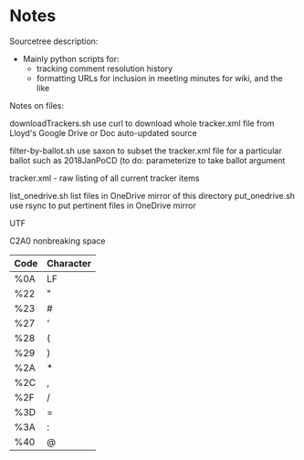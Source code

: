# Notes

Sourcetree description:

* Mainly python scripts for:
  * tracking comment resolution history
  * formatting URLs for inclusion in meeting minutes for wiki, and the like

Notes on files:

downloadTrackers.sh use curl to download whole tracker.xml file from Lloyd's Google Drive or Doc auto-updated source

filter-by-ballot.sh use saxon to subset the tracker.xml file for a particular ballot such as 2018JanPoCD (to do: parameterize to take ballot argument

tracker.xml - raw listing of all current tracker items

list_onedrive.sh list files in OneDrive mirror of this directory
put_onedrive.sh use rsync to put pertinent files in OneDrive mirror



UTF

C2A0 nonbreaking space

| Code | Character |
|---|---|
| %0A | LF | 
| %22 | " |
| %23 | # |
| %27 | ' |
| %28 | ( | 
| %29 | )  |
| %2A | *  |
| %2C | ,  |
| %2F | /  | 
| %3D | =  | 
| %3A | : | 
| %40 | @ | 



